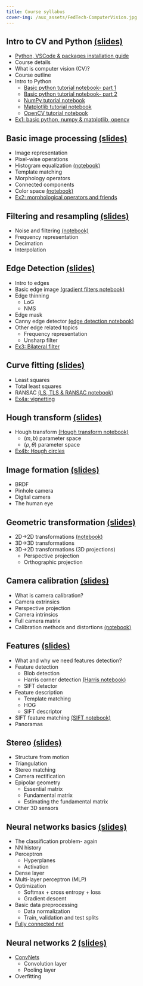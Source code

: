 ```yaml
---
title: Course syllabus
cover-img: /aux_assets/FedTech-ComputerVision.jpg
---
```


## **Intro to CV and Python** [(slides)](/pages/c_01_intro_to_CV_and_Python/class_slides/)

- [Python, VSCode & packages installation guide](/pages/python_vscode_installation/python_vscode_installation/)
- Course details
- What is computer vision (CV)?
- Course outline
- Intro to Python
  - [Basic python tutorial notebook- part 1](/pages/c_01_intro_to_CV_and_Python/basic_python_tutorial_nb/)
  - [Basic python tutorial notebook- part 2](/pages/c_01_intro_to_CV_and_Python/basic_python_tutorial_part_2_nb/)
  - [NumPy tutorial notebook](/pages/c_01_intro_to_CV_and_Python/NumPy_tutorial_nb/)
  - [Matplotlib tutorial notebook](/pages/c_01_intro_to_CV_and_Python/Matplotlib_tutorial_nb/)
  - [OpenCV tutorial notebook](/pages/c_01_intro_to_CV_and_Python/OpenCV_tutorial_nb/)
- [Ex1: basic python, numpy & matplotlib, opencv](/pages/c_01_intro_to_CV_and_Python/ex1/)


## **Basic image processing** [(slides)](/pages/c_02a_basic_image_processing/class_slides/)

- Image representation
- Pixel-wise operations
- Histogram equalization [(notebook)](/pages/c_02a_basic_image_processing/histogram_equalization_nb/)
- Template matching
- Morphology operators
- Connected components
- Color space [(notebook)](/pages/c_02a_basic_image_processing/hsv_nb/)
- [Ex2: morphological operators and friends](/pages/c_02a_basic_image_processing/ex2/)


## **Filtering and resampling** [(slides)](/pages/c_02b_filtering_and_resampling/class_slides/)

- Noise and filtering [(notebook)](/pages/c_02b_filtering_and_resampling/noise_and_filtering_nb/)
- Frequency representation
- Decimation
- Interpolation 



## **Edge Detection** [(slides)](/pages/c_03_edge_detection/class_slides/)
- Intro to edges
- Basic edge image [(gradient filters notebook)](/pages/c_03_edge_detection/gradient_filters_nb/)
- Edge thinning
  - LoG
  - NMS
- Edge mask
- Canny edge detector [(edge detection notebook)](/pages/c_03_edge_detection/edge_detection_nb/)
- Other edge related topics
  - Frequency representation
  - Unsharp filter
- [Ex3: Bilateral filter](/pages/c_03_edge_detection/ex3/)

## **Curve fitting** [(slides)](/pages/c_04a_curve_fitting/class_slides/)
- Least squares
- Total least squares
- RANSAC [(LS, TLS & RANSAC notebook)](/pages/c_04a_curve_fitting/least_squares_nb/)
- [Ex4a: vignetting](/pages/c_04a_curve_fitting/ex4a/)

## **Hough transform** [(slides)](/pages/c_04b_hough_transform/class_slides/)
- Hough transform [(Hough transform notebook)](/pages/c_04b_hough_transform/hough_transform_nb/)
  - $(m,b)$ parameter space
  - $(\rho,\theta)$ parameter space
- [Ex4b: Hough circles](/pages/c_04b_hough_transform/ex4b/)



## **Image formation** [(slides)](/pages/c_05_image_formation/class_slides/)

- BRDF
- Pinhole camera
- Digital camera
- The human eye


## **Geometric transformation** [(slides)](/pages/c_06_geometric_transformation/class_slides/)

- 2D->2D transformations [(notebook)](/pages/c_06_geometric_transformation/image_transformation_nb/)
- 3D->3D transformations
- 3D->2D transformations (3D projections)
  - Perspective projection
  - Orthographic projection


## **Camera calibration** [(slides)](/pages/c_07_camera_calibration/class_slides/)

- What is camera calibration?
- Camera extrinsics
- Perspective projection
- Camera intrinsics
- Full camera matrix
- Calibration methods and distortions [(notebook)](/pages/c_07_camera_calibration/multi_plane_calib_nb/)



## **Features** [(slides)](/pages/c_08_features/class_slides/)

- What and why we need features detection?
- Feature detection
  - Blob detection
  - Harris corner detection [(Harris notebook)](/pages/c_08_features/harris_nb/)
  - SIFT detector 
- Feature description
  - Template matching
  - HOG
  - SIFT descriptor
- SIFT feature matching [(SIFT notebook)](/pages/c_08_features/sift_nb/)
- Panoramas



## **Stereo** [(slides)](/pages/c_09_stereo/class_slides/)

- Structure from motion
- Triangulation
- Stereo matching
- Camera rectification
- Epipolar geometry
     - Essential matrix
     - Fundamental matrix
     - Estimating the fundamental matrix
- Other 3D sensors





## **Neural networks basics** [(slides)](/pages/c_10_neural_networks_basics/class_slides/)

- The classification problem- again
- NN history
- Perceptron
  - Hyperplanes 
  - Activation
- Dense layer
- Multi-layer perceptron (MLP)
- Optimization
  - Softmax + cross entropy + loss
  - Gradient descent
- Basic data preprocessing
  - Data normalization
  - Train, validation and test splits
- [Fully connected net](/pages/c_10_neural_networks_basics/fully_connected_nb/)


## **Neural networks 2** [(slides)](/pages/c_11_neural_networks_2/class_slides/)

- [ConvNets](/pages/c_11_neural_networks_2/conv_nn_nb/)
  - Convolution layer
  - Pooling layer
- Overfitting


